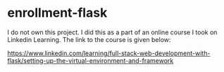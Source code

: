 # enrollment-flask


I do not own this project. I did this as a part of an online course I took on Linkedin Learning. The link to the course is given below:

https://www.linkedin.com/learning/full-stack-web-development-with-flask/setting-up-the-virtual-environment-and-framework
